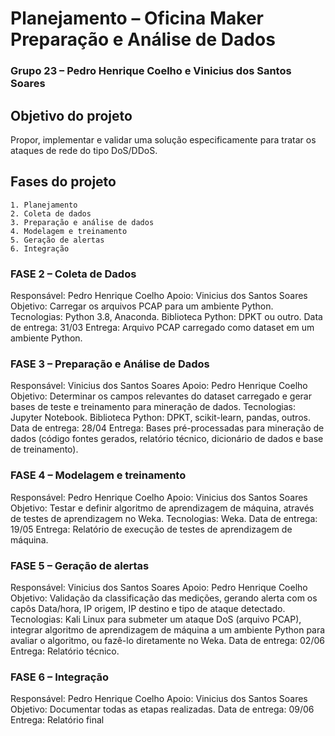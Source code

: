 
# Planejamento – Oficina Maker Preparação e Análise de Dados
### Grupo 23 – Pedro Henrique Coelho e Vinicius dos Santos Soares
## Objetivo do projeto
Propor, implementar e validar uma solução especificamente para tratar os ataques de rede do tipo DoS/DDoS.
## Fases do projeto
    1. Planejamento
    2. Coleta de dados
    3. Preparação e análise de dados
    4. Modelagem e treinamento
    5. Geração de alertas
    6. Integração
### FASE 2 – Coleta de Dados
Responsável: Pedro Henrique Coelho
Apoio: Vinicius dos Santos Soares
Objetivo: Carregar os arquivos PCAP para um ambiente Python.
Tecnologias: Python 3.8, Anaconda.
Biblioteca Python: DPKT ou outro.
Data de entrega: 31/03
Entrega: Arquivo PCAP carregado como dataset em um ambiente Python.
### FASE 3 – Preparação e Análise de Dados
Responsável: Vinicius dos Santos Soares 
Apoio: Pedro Henrique Coelho 
Objetivo: Determinar os campos relevantes do dataset carregado e gerar bases de teste e treinamento para mineração de dados.
Tecnologias: Jupyter Notebook.
Biblioteca Python: DPKT, scikit-learn, pandas, outros.
Data de entrega: 28/04
Entrega: Bases pré-processadas para mineração de dados (código fontes gerados, relatório técnico, dicionário de dados e base de treinamento).
### FASE 4 – Modelagem e treinamento
Responsável: Pedro Henrique Coelho
Apoio: Vinicius dos Santos Soares
Objetivo: Testar e definir algoritmo de aprendizagem de máquina, através de testes de aprendizagem no Weka.
Tecnologias: Weka.
Data de entrega: 19/05
Entrega: Relatório de execução de testes de aprendizagem de máquina.
### FASE 5 – Geração de alertas
Responsável: Vinicius dos Santos Soares 
Apoio: Pedro Henrique Coelho 
Objetivo: Validação da classificação das medições, gerando alerta com os capôs Data/hora, IP origem, IP destino e tipo de ataque detectado.
Tecnologias: Kali Linux para submeter um ataque DoS (arquivo PCAP), integrar algoritmo de aprendizagem de máquina a um ambiente Python para avaliar o algoritmo, ou fazê-lo diretamente no Weka.
Data de entrega: 02/06
Entrega: Relatório técnico.
### FASE 6 – Integração
Responsável: Pedro Henrique Coelho
Apoio: Vinicius dos Santos Soares
Objetivo: Documentar todas as etapas realizadas.
Data de entrega: 09/06
Entrega: Relatório final
